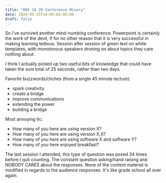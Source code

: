 ```yaml
---
title: "005 10 20 Conference Misery"
date: 2020-05-25T14:05:03-05:00
draft: false
---
```



So I've survived another mind-numbing conference. Powerpoint is certainly the work of the devil, if for no other reason that it is very successful in making learning tedious. Session after session of green text on white templates, with monotonous speakers droning on about topics they care nothing about. 

I think I actually picked up two useful bits of knowledge that could have taken the sum total of 25 seconds, rather than two days. 

Favorite buzzwords/cliches (from a single 45 minute lecture):
- spark creativity
- create a bridge
- improve communications
- extending the power
- building a bridge


Most annoying tic:
- How many of you here are using version X?
- How many of you here are using version X.X?
- How many of you here are using software X and software Y?
- How many of you here enjoyed breakfast?

The last session I attended, this type of question was posed 34 times before I quit counting. The constant question asking/hand raising and NOBODY CARES about the responses. None of the content material is modified in regards to the audience responses. It's like grade school all over again.

